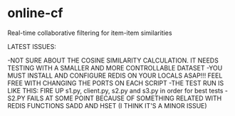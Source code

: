 # online-cf
Real-time collaborative filtering for item-item similarities

LATEST ISSUES:

-NOT SURE ABOUT THE COSINE SIMILARITY CALCULATION. IT NEEDS TESTING WITH A SMALLER AND MORE CONTROLLABLE DATASET
-YOU MUST INSTALL AND CONFIGURE REDIS ON YOUR LOCALS ASAP!!! FEEL FREE WITH CHANGING THE PORTS ON EACH SCRIPT
-THE TEST RUN IS LIKE THIS: FIRE UP s1.py, client.py, s2.py and s3.py in order for best tests
-S2.PY FAILS AT SOME POINT BECAUSE OF SOMETHING RELATED WITH REDIS FUNCTIONS SADD AND HSET (I THINK IT'S A MINOR ISSUE)
